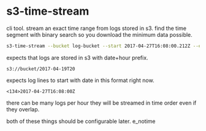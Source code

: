 # s3-time-stream

cli tool. stream an exact time range from logs stored in s3.
find the time segment with binary search so you download the minimum data possible.

```sh
s3-time-stream --bucket log-bucket --start 2017-04-27T16:08:00.212Z --end 2017-04-27T16:08:02.212Z
```


expects that logs are stored in s3 with date+hour prefix.

`s3://bucket/2017-04-19T20`

expects log lines to start with date in this format right now.

`<134>2017-04-27T16:08:00Z `

there can be many logs per hour they will be streamed in time order even if they overlap.

both of these things should be configurable later. e_notime
